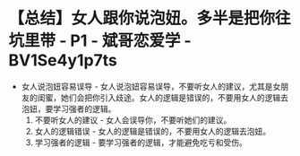 # 【总结】女人跟你说泡妞。多半是把你往坑里带 - P1 - 斌哥恋爱学 - BV1Se4y1p7ts

-   女人说泡妞容易误导 - 女人说泡妞容易误导，不要听女人的建议，尤其是女朋友的闺蜜，她们会把你引入歧途。女人的逻辑是错误的，不要用女人的逻辑去泡妞，要学习强者的逻辑。
    1.  不要听女人的建议 - 女人会误导你，不要听她们的建议。
    2.  女人的逻辑错误 - 女人的逻辑是错误的，不要用女人的逻辑去泡妞。
    3.  学习强者的逻辑 - 要学习强者的逻辑，才能避免吃亏和受伤。